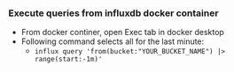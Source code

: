### Execute queries from influxdb docker container

- From docker continer, open Exec tab in docker desktop
- Following command selects all for the last minute:
  - `influx query 'from(bucket:"YOUR_BUCKET_NAME") |> range(start:-1m)'`
